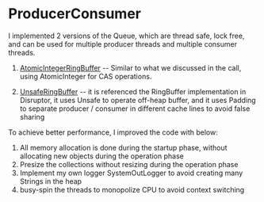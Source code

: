 # ProducerConsumer

I implemented 2 versions of the Queue, which are thread safe, lock free, and can be used for multiple producer threads and multiple consumer threads.

1. [AtomicIntegerRingBuffer](src%2Fmain%2Fjava%2Fcom%2Fallison%2Fservice%2FAtomicIntegerRingBuffer.java)
-- Similar to what we discussed in the call, using AtomicInteger for CAS operations.  

2. [UnsafeRingBuffer](src%2Fmain%2Fjava%2Fcom%2Fallison%2Fservice%2FUnsafeRingBuffer.java)
-- it is referenced the RingBuffer implementation in Disruptor, it uses Unsafe to operate off-heap buffer, and it uses Padding to separate producer / consumer in different cache lines to avoid false sharing


To achieve better performance, I improved the code with below:
1. All memory allocation is done during the startup phase, without allocating new objects during the operation phase
2. Presize the collections without resizing during the operation phase
3. Implement my own logger SystemOutLogger to avoid creating many Strings in the heap
4. busy-spin the threads to monopolize CPU to avoid context switching